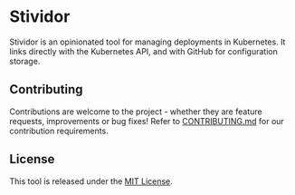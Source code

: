 Stividor
========

Stividor is an opinionated tool for managing deployments in Kubernetes. It links directly with the Kubernetes API, and 
with GitHub for configuration storage.

## Contributing

Contributions are welcome to the project - whether they are feature requests, improvements or bug fixes! Refer to
[CONTRIBUTING.md](CONTRIBUTING.md) for our contribution requirements.

## License

This tool is released under the [MIT License](http://opensource.org/licenses/mit-license.php).